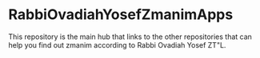 # RabbiOvadiahYosefZmanimApps
This repository is the main hub that links to the other repositories that can help you find out zmanim according to Rabbi Ovadiah Yosef ZT"L.
